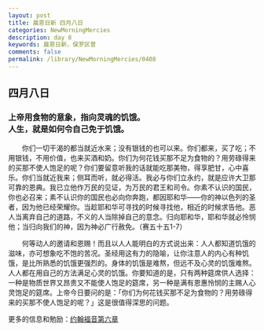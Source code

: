 ```yaml
---
layout: post
title: 晨恩日新 四月八日
categories: NewMorningMercies
description: day 8
keywords: 晨恩日新，保罗区普
comments: false
permalink: /library/NewMorningMercies/0408
---
```


## 四月八日

### 上帝用食物的意象，指向灵魂的饥饿。 <br> 人生，就是如何令自己免于饥饿。


&emsp;&emsp;你们一切干渴的都当就近水来；没有银钱的也可以来。你们都来，买了吃；不用银钱，不用价值，也来买酒和奶。你们为何花钱买那不足为食物的？用劳碌得来的买那不使人饱足的呢？你们要留意听我的话就能吃那美物，得享肥甘，心中喜乐。你们当就近我来；侧耳而听，就必得活。我必与你们立永约，就是应许大卫那可靠的恩典。我已立他作万民的见证，为万民的君王和司令。你素不认识的国民，你也必召来；素不认识你的国民也必向你奔跑，都因耶和华——你的神以色列的圣者，因为他已经荣耀你。当趁耶和华可寻找的时候寻找他，相近的时候求告他。恶人当离弃自己的道路，不义的人当除掉自己的意念。归向耶和华，耶和华就必怜悯他；当归向我们的神，因为神必广行赦免。（赛五十五1-7）

&emsp;&emsp;何等动人的邀请和恩赐！而且以人人能明白的方式说出来：人人都知道饥饿的滋味，亦可想象吃不饱的苦况。圣经用这有力的隐喻，让你注意人的内心有种饥饿，是比所熟悉的饥饿更强烈的。身体的饥饿是难熬，但远不及心灵的饥饿难熬。人人都在用自己的方法满足心灵的饥饿。你要知道的是，只有两种筵席供人选择：一种是物质世界又昂贵又不能使人饱足的筵席，另一种是满有恩惠怜悯的主赐人心灵饱足的筵席。上帝今日要问的是：「你们为何花钱买那不足为食物的？用劳碌得来的买那不使人饱足的呢？」这是很值得深思的问题。

更多的信息和勉励：[约翰福音第六章]()
